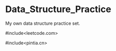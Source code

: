 # Data_Structure_Practice
My own data structure practice set.

#include<leetcode.com>

#include<pintia.cn>
